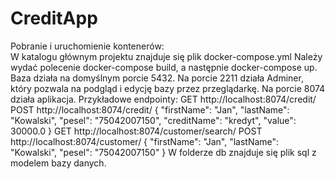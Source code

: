 # CreditApp
Pobranie i uruchomienie kontenerów:<br />
W katalogu głównym projektu znajduje się plik docker-compose.yml
Należy wydać polecenie docker-compose build, a następnie docker-compose up.
Baza działa na domyślnym porcie 5432.
Na porcie 2211 działa Adminer, który pozwala na podgląd i edycję bazy przez przeglądarkę.
Na porcie 8074 działa aplikacja.
Przykładowe endpointy:
GET http://localhost:8074/credit/
POST http://localhost:8074/credit/
{
        "firstName": "Jan",
        "lastName": "Kowalski",
        "pesel": "75042007150",
        "creditName": "kredyt",
        "value": 30000.0
}
GET http://localhost:8074/customer/search/
POST http://localhost:8074/customer/
{
        "firstName": "Jan",
        "lastName": "Kowalski",
        "pesel": "75042007150"
}
W folderze db znajduje się plik sql z modelem bazy danych.
